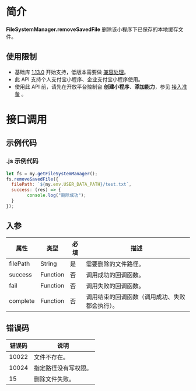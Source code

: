 
# 简介
**FileSystemManager.removeSavedFile** 删除该小程序下已保存的本地缓存文件。

## 使用限制

- 基础库 [1.13.0](https://opendocs.alipay.com/mini/framework/lib) 开始支持，低版本需要做 [兼容处理](https://opendocs.alipay.com/mini/framework/compatibility)。
- 此 API 支持个人支付宝小程序、企业支付宝小程序使用。
- 使用此 API 前，请先在开放平台控制台 **创建小程序**、**添加能力**，参见 [接入准备](https://opendocs.alipay.com/mini/02pk4y) 。

# 接口调用

## 示例代码

### .js 示例代码
```javascript
let fs = my.getFileSystemManager();
fs.removeSavedFile({
  filePath: `${my.env.USER_DATA_PATH}/test.txt`,
  success: (res) => {
		console.log("删除成功");
  }
});
```

## 入参
| **属性** | **类型** | **必填** | **描述** |
| --- | --- | --- | --- |
| filePath | String | 是 | 需要删除的文件路径。 |
| success | Function | 否 | 调用成功的回调函数。 |
| fail | Function | 否 | 调用失败的回调函数。 |
| complete | Function | 否 | 调用结束的回调函数（调用成功、失败都会执行）。 |


## 错误码
| **错误码** | **说明** |
| --- | --- |
| 10022 | 文件不存在。 |
| 10024 | 指定路径没有写权限。 |
| 15 | 删除文件失败。 |

